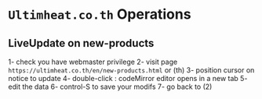 # `Ultimheat.co.th` Operations

## LiveUpdate on new-products

1- check you have webmaster privilege
2- visit page `https://ultimheat.co.th/en/new-products.html` or (th)
3- position cursor on notice to update
4- double-click : codeMirror editor opens in a new tab
5- edit the data
6- control-S to save your modifs
7- go back to (2) 
